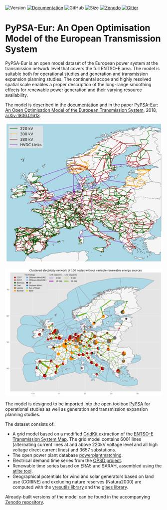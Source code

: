 ![Version](https://img.shields.io/github/tag-date/pypsa/pypsa-eur)
[![Documentation](https://pypsa-eur.readthedocs.io/en/latest/?badge=latest)](https://readthedocs.org/projects/pypsa-eur/badge/?version=latest)
![GitHub](https://img.shields.io/github/license/pypsa/pypsa-eur)
![Size](https://img.shields.io/github/repo-size/pypsa/pypsa-eur)
[![Zenodo](https://doi.org/10.5281/zenodo.1246852)](https://zenodo.org/badge/DOI/10.5281/zenodo.1246852.svg)
[![Gitter](https://badges.gitter.im/PyPSA/community.svg)](https://gitter.im/PyPSA/community?utm_source=badge&utm_medium=badge&utm_campaign=pr-badge)

# PyPSA-Eur: An Open Optimisation Model of the European Transmission System


PyPSA-Eur is an open model dataset of the European power system at the
transmission network level that covers the full ENTSO-E area.
The model is suitable both for operational studies and generation and transmission expansion planning studies.
The continental scope and highly resolved spatial scale enables a proper description of the long-range
smoothing effects for renewable power generation and their varying resource availability.

The model is described in the [documentation](https://pypsa-eur.readthedocs.io)
and in the paper
[PyPSA-Eur: An Open Optimisation Model of the European Transmission
System](https://arxiv.org/abs/1806.01613), 2018,
[arXiv:1806.01613](https://arxiv.org/abs/1806.01613).

![PyPSA-Eur Grid Model](doc/img/base.png)

![PyPSA-Eur Grid Model Simplified](doc/img/elec_s_X.png)

The model is designed to be imported into the open toolbox
[PyPSA](https://github.com/PyPSA/PyPSA) for operational studies as
well as generation and transmission expansion planning studies.

The dataset consists of:

- A grid model based on a modified [GridKit](https://github.com/bdw/GridKit)
  extraction of the [ENTSO-E Transmission System
  Map](https://www.entsoe.eu/data/map/). The grid model contains 6001 lines
  (alternating current lines at and above 220kV voltage level and all high
  voltage direct current lines) and 3657 substations.
- The open power plant database
  [powerplantmatching](https://github.com/FRESNA/powerplantmatching).
- Electrical demand time series from the
  [OPSD project](https://open-power-system-data.org/).
- Renewable time series based on ERA5 and SARAH, assembled using the [atlite tool](https://github.com/FRESNA/atlite).
- Geographical potentials for wind and solar generators based on land use (CORINE) and excluding nature reserves (Natura2000) are computed with the [vresutils library](https://github.com/FRESNA/vresutils) and the [glaes library](https://github.com/FZJ-IEK3-VSA/glaes).

Already-built versions of the model can be found in the accompanying [Zenodo
repository](https://zenodo.org/record/1246851).
